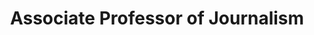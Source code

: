 ---
name: 'Elio Leturia'
firstname: 'Elio'
title: 'Associate Professor of Journalism'
company: 'Columbia College Chicago'
image: 'assets/images/speakers/elio-leturia.jpg'
social:
  - name: 'instagram'
    famod: ''
    url: 'https://www.instagram.com/elioleturia/'
  - name: 'linkedin'
    famod: ''
    url: 'https://www.linkedin.com/in/elioleturia/'
  - name: 'twitter'
    famod: ''
    url: 'https://www.twitter.com/bancodevoces'
  - name: 'facebook'
    famod: ''
    url: 'https://www.facebook.com/elio.leturia/'
---